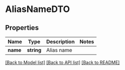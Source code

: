 # AliasNameDTO

## Properties
Name | Type | Description | Notes
------------ | ------------- | ------------- | -------------
**name** | **string** | Alias name | 

[[Back to Model list]](../../README.md#documentation-for-models) [[Back to API list]](../../README.md#documentation-for-api-endpoints) [[Back to README]](../../README.md)

